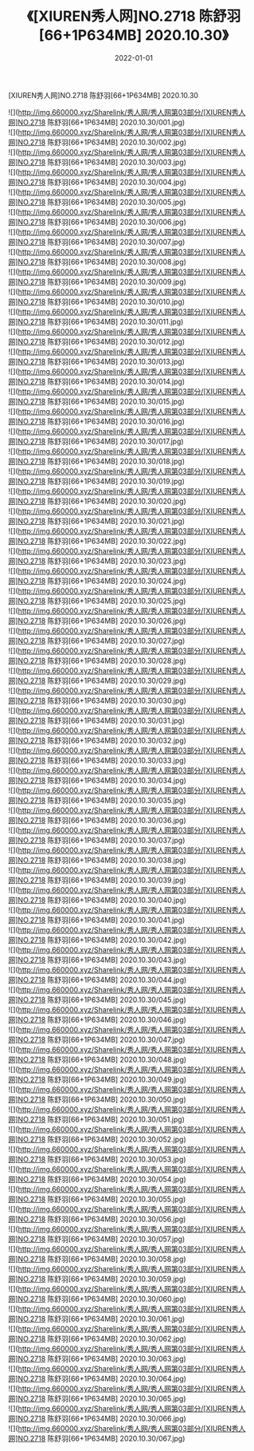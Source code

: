 ﻿---
layout: post
title:  《[XIUREN秀人网]NO.2718 陈舒羽[66+1P634MB] 2020.10.30》
date:   2022-01-01
img: http://img.660000.xyz/Sharelink/秀人网/秀人网第03部分/[XIUREN秀人网]NO.2718 陈舒羽[66+1P634MB] 2020.10.30/000.jpg
categories: [美女, 清纯, 唯美]
---

[XIUREN秀人网]NO.2718 陈舒羽[66+1P634MB] 2020.10.30

 ![](http://img.660000.xyz/Sharelink/秀人网/秀人网第03部分/[XIUREN秀人网]NO.2718 陈舒羽[66+1P634MB] 2020.10.30/001.jpg) <br>![](http://img.660000.xyz/Sharelink/秀人网/秀人网第03部分/[XIUREN秀人网]NO.2718 陈舒羽[66+1P634MB] 2020.10.30/002.jpg) <br>![](http://img.660000.xyz/Sharelink/秀人网/秀人网第03部分/[XIUREN秀人网]NO.2718 陈舒羽[66+1P634MB] 2020.10.30/003.jpg) <br>![](http://img.660000.xyz/Sharelink/秀人网/秀人网第03部分/[XIUREN秀人网]NO.2718 陈舒羽[66+1P634MB] 2020.10.30/004.jpg) <br>![](http://img.660000.xyz/Sharelink/秀人网/秀人网第03部分/[XIUREN秀人网]NO.2718 陈舒羽[66+1P634MB] 2020.10.30/005.jpg) <br>![](http://img.660000.xyz/Sharelink/秀人网/秀人网第03部分/[XIUREN秀人网]NO.2718 陈舒羽[66+1P634MB] 2020.10.30/006.jpg) <br>![](http://img.660000.xyz/Sharelink/秀人网/秀人网第03部分/[XIUREN秀人网]NO.2718 陈舒羽[66+1P634MB] 2020.10.30/007.jpg) <br>![](http://img.660000.xyz/Sharelink/秀人网/秀人网第03部分/[XIUREN秀人网]NO.2718 陈舒羽[66+1P634MB] 2020.10.30/008.jpg) <br>![](http://img.660000.xyz/Sharelink/秀人网/秀人网第03部分/[XIUREN秀人网]NO.2718 陈舒羽[66+1P634MB] 2020.10.30/009.jpg) <br>![](http://img.660000.xyz/Sharelink/秀人网/秀人网第03部分/[XIUREN秀人网]NO.2718 陈舒羽[66+1P634MB] 2020.10.30/010.jpg) <br>![](http://img.660000.xyz/Sharelink/秀人网/秀人网第03部分/[XIUREN秀人网]NO.2718 陈舒羽[66+1P634MB] 2020.10.30/011.jpg) <br>![](http://img.660000.xyz/Sharelink/秀人网/秀人网第03部分/[XIUREN秀人网]NO.2718 陈舒羽[66+1P634MB] 2020.10.30/012.jpg) <br>![](http://img.660000.xyz/Sharelink/秀人网/秀人网第03部分/[XIUREN秀人网]NO.2718 陈舒羽[66+1P634MB] 2020.10.30/013.jpg) <br>![](http://img.660000.xyz/Sharelink/秀人网/秀人网第03部分/[XIUREN秀人网]NO.2718 陈舒羽[66+1P634MB] 2020.10.30/014.jpg) <br>![](http://img.660000.xyz/Sharelink/秀人网/秀人网第03部分/[XIUREN秀人网]NO.2718 陈舒羽[66+1P634MB] 2020.10.30/015.jpg) <br>![](http://img.660000.xyz/Sharelink/秀人网/秀人网第03部分/[XIUREN秀人网]NO.2718 陈舒羽[66+1P634MB] 2020.10.30/016.jpg) <br>![](http://img.660000.xyz/Sharelink/秀人网/秀人网第03部分/[XIUREN秀人网]NO.2718 陈舒羽[66+1P634MB] 2020.10.30/017.jpg) <br>![](http://img.660000.xyz/Sharelink/秀人网/秀人网第03部分/[XIUREN秀人网]NO.2718 陈舒羽[66+1P634MB] 2020.10.30/018.jpg) <br>![](http://img.660000.xyz/Sharelink/秀人网/秀人网第03部分/[XIUREN秀人网]NO.2718 陈舒羽[66+1P634MB] 2020.10.30/019.jpg) <br>![](http://img.660000.xyz/Sharelink/秀人网/秀人网第03部分/[XIUREN秀人网]NO.2718 陈舒羽[66+1P634MB] 2020.10.30/020.jpg) <br>![](http://img.660000.xyz/Sharelink/秀人网/秀人网第03部分/[XIUREN秀人网]NO.2718 陈舒羽[66+1P634MB] 2020.10.30/021.jpg) <br>![](http://img.660000.xyz/Sharelink/秀人网/秀人网第03部分/[XIUREN秀人网]NO.2718 陈舒羽[66+1P634MB] 2020.10.30/022.jpg) <br>![](http://img.660000.xyz/Sharelink/秀人网/秀人网第03部分/[XIUREN秀人网]NO.2718 陈舒羽[66+1P634MB] 2020.10.30/023.jpg) <br>![](http://img.660000.xyz/Sharelink/秀人网/秀人网第03部分/[XIUREN秀人网]NO.2718 陈舒羽[66+1P634MB] 2020.10.30/024.jpg) <br>![](http://img.660000.xyz/Sharelink/秀人网/秀人网第03部分/[XIUREN秀人网]NO.2718 陈舒羽[66+1P634MB] 2020.10.30/025.jpg) <br>![](http://img.660000.xyz/Sharelink/秀人网/秀人网第03部分/[XIUREN秀人网]NO.2718 陈舒羽[66+1P634MB] 2020.10.30/026.jpg) <br>![](http://img.660000.xyz/Sharelink/秀人网/秀人网第03部分/[XIUREN秀人网]NO.2718 陈舒羽[66+1P634MB] 2020.10.30/027.jpg) <br>![](http://img.660000.xyz/Sharelink/秀人网/秀人网第03部分/[XIUREN秀人网]NO.2718 陈舒羽[66+1P634MB] 2020.10.30/028.jpg) <br>![](http://img.660000.xyz/Sharelink/秀人网/秀人网第03部分/[XIUREN秀人网]NO.2718 陈舒羽[66+1P634MB] 2020.10.30/029.jpg) <br>![](http://img.660000.xyz/Sharelink/秀人网/秀人网第03部分/[XIUREN秀人网]NO.2718 陈舒羽[66+1P634MB] 2020.10.30/030.jpg) <br>![](http://img.660000.xyz/Sharelink/秀人网/秀人网第03部分/[XIUREN秀人网]NO.2718 陈舒羽[66+1P634MB] 2020.10.30/031.jpg) <br>![](http://img.660000.xyz/Sharelink/秀人网/秀人网第03部分/[XIUREN秀人网]NO.2718 陈舒羽[66+1P634MB] 2020.10.30/032.jpg) <br>![](http://img.660000.xyz/Sharelink/秀人网/秀人网第03部分/[XIUREN秀人网]NO.2718 陈舒羽[66+1P634MB] 2020.10.30/033.jpg) <br>![](http://img.660000.xyz/Sharelink/秀人网/秀人网第03部分/[XIUREN秀人网]NO.2718 陈舒羽[66+1P634MB] 2020.10.30/034.jpg) <br>![](http://img.660000.xyz/Sharelink/秀人网/秀人网第03部分/[XIUREN秀人网]NO.2718 陈舒羽[66+1P634MB] 2020.10.30/035.jpg) <br>![](http://img.660000.xyz/Sharelink/秀人网/秀人网第03部分/[XIUREN秀人网]NO.2718 陈舒羽[66+1P634MB] 2020.10.30/036.jpg) <br>![](http://img.660000.xyz/Sharelink/秀人网/秀人网第03部分/[XIUREN秀人网]NO.2718 陈舒羽[66+1P634MB] 2020.10.30/037.jpg) <br>![](http://img.660000.xyz/Sharelink/秀人网/秀人网第03部分/[XIUREN秀人网]NO.2718 陈舒羽[66+1P634MB] 2020.10.30/038.jpg) <br>![](http://img.660000.xyz/Sharelink/秀人网/秀人网第03部分/[XIUREN秀人网]NO.2718 陈舒羽[66+1P634MB] 2020.10.30/039.jpg) <br>![](http://img.660000.xyz/Sharelink/秀人网/秀人网第03部分/[XIUREN秀人网]NO.2718 陈舒羽[66+1P634MB] 2020.10.30/040.jpg) <br>![](http://img.660000.xyz/Sharelink/秀人网/秀人网第03部分/[XIUREN秀人网]NO.2718 陈舒羽[66+1P634MB] 2020.10.30/041.jpg) <br>![](http://img.660000.xyz/Sharelink/秀人网/秀人网第03部分/[XIUREN秀人网]NO.2718 陈舒羽[66+1P634MB] 2020.10.30/042.jpg) <br>![](http://img.660000.xyz/Sharelink/秀人网/秀人网第03部分/[XIUREN秀人网]NO.2718 陈舒羽[66+1P634MB] 2020.10.30/043.jpg) <br>![](http://img.660000.xyz/Sharelink/秀人网/秀人网第03部分/[XIUREN秀人网]NO.2718 陈舒羽[66+1P634MB] 2020.10.30/044.jpg) <br>![](http://img.660000.xyz/Sharelink/秀人网/秀人网第03部分/[XIUREN秀人网]NO.2718 陈舒羽[66+1P634MB] 2020.10.30/045.jpg) <br>![](http://img.660000.xyz/Sharelink/秀人网/秀人网第03部分/[XIUREN秀人网]NO.2718 陈舒羽[66+1P634MB] 2020.10.30/046.jpg) <br>![](http://img.660000.xyz/Sharelink/秀人网/秀人网第03部分/[XIUREN秀人网]NO.2718 陈舒羽[66+1P634MB] 2020.10.30/047.jpg) <br>![](http://img.660000.xyz/Sharelink/秀人网/秀人网第03部分/[XIUREN秀人网]NO.2718 陈舒羽[66+1P634MB] 2020.10.30/048.jpg) <br>![](http://img.660000.xyz/Sharelink/秀人网/秀人网第03部分/[XIUREN秀人网]NO.2718 陈舒羽[66+1P634MB] 2020.10.30/049.jpg) <br>![](http://img.660000.xyz/Sharelink/秀人网/秀人网第03部分/[XIUREN秀人网]NO.2718 陈舒羽[66+1P634MB] 2020.10.30/050.jpg) <br>![](http://img.660000.xyz/Sharelink/秀人网/秀人网第03部分/[XIUREN秀人网]NO.2718 陈舒羽[66+1P634MB] 2020.10.30/051.jpg) <br>![](http://img.660000.xyz/Sharelink/秀人网/秀人网第03部分/[XIUREN秀人网]NO.2718 陈舒羽[66+1P634MB] 2020.10.30/052.jpg) <br>![](http://img.660000.xyz/Sharelink/秀人网/秀人网第03部分/[XIUREN秀人网]NO.2718 陈舒羽[66+1P634MB] 2020.10.30/053.jpg) <br>![](http://img.660000.xyz/Sharelink/秀人网/秀人网第03部分/[XIUREN秀人网]NO.2718 陈舒羽[66+1P634MB] 2020.10.30/054.jpg) <br>![](http://img.660000.xyz/Sharelink/秀人网/秀人网第03部分/[XIUREN秀人网]NO.2718 陈舒羽[66+1P634MB] 2020.10.30/055.jpg) <br>![](http://img.660000.xyz/Sharelink/秀人网/秀人网第03部分/[XIUREN秀人网]NO.2718 陈舒羽[66+1P634MB] 2020.10.30/056.jpg) <br>![](http://img.660000.xyz/Sharelink/秀人网/秀人网第03部分/[XIUREN秀人网]NO.2718 陈舒羽[66+1P634MB] 2020.10.30/057.jpg) <br>![](http://img.660000.xyz/Sharelink/秀人网/秀人网第03部分/[XIUREN秀人网]NO.2718 陈舒羽[66+1P634MB] 2020.10.30/058.jpg) <br>![](http://img.660000.xyz/Sharelink/秀人网/秀人网第03部分/[XIUREN秀人网]NO.2718 陈舒羽[66+1P634MB] 2020.10.30/059.jpg) <br>![](http://img.660000.xyz/Sharelink/秀人网/秀人网第03部分/[XIUREN秀人网]NO.2718 陈舒羽[66+1P634MB] 2020.10.30/060.jpg) <br>![](http://img.660000.xyz/Sharelink/秀人网/秀人网第03部分/[XIUREN秀人网]NO.2718 陈舒羽[66+1P634MB] 2020.10.30/061.jpg) <br>![](http://img.660000.xyz/Sharelink/秀人网/秀人网第03部分/[XIUREN秀人网]NO.2718 陈舒羽[66+1P634MB] 2020.10.30/062.jpg) <br>![](http://img.660000.xyz/Sharelink/秀人网/秀人网第03部分/[XIUREN秀人网]NO.2718 陈舒羽[66+1P634MB] 2020.10.30/063.jpg) <br>![](http://img.660000.xyz/Sharelink/秀人网/秀人网第03部分/[XIUREN秀人网]NO.2718 陈舒羽[66+1P634MB] 2020.10.30/064.jpg) <br>![](http://img.660000.xyz/Sharelink/秀人网/秀人网第03部分/[XIUREN秀人网]NO.2718 陈舒羽[66+1P634MB] 2020.10.30/065.jpg) <br>![](http://img.660000.xyz/Sharelink/秀人网/秀人网第03部分/[XIUREN秀人网]NO.2718 陈舒羽[66+1P634MB] 2020.10.30/066.jpg) <br>![](http://img.660000.xyz/Sharelink/秀人网/秀人网第03部分/[XIUREN秀人网]NO.2718 陈舒羽[66+1P634MB] 2020.10.30/067.jpg) <br>